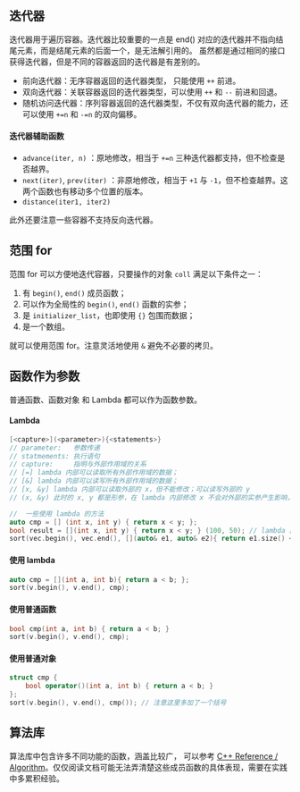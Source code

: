 ## 迭代器
迭代器用于遍历容器。迭代器比较重要的一点是 end() 对应的迭代器并不指向结尾元素，而是结尾元素的后面一个，是无法解引用的。
虽然都是通过相同的接口获得迭代器，但是不同的容器返回的迭代器是有差别的。
- 前向迭代器：无序容器返回的迭代器类型， 只能使用 `++` 前进。
- 双向迭代器：关联容器返回的迭代器类型，可以使用 `++` 和 `--` 前进和回退。
- 随机访问迭代器：序列容器返回的迭代器类型，不仅有双向迭代器的能力，还可以使用 `+=n` 和 `-=n` 的双向偏移。

#### 迭代器辅助函数
- `advance(iter, n)` ：原地修改，相当于 `+=n` 三种迭代器都支持，但不检查是否越界。
- `next(iter)`, `prev(iter)` ：非原地修改，相当于 `+1` 与 `-1`，但不检查越界。这两个函数也有移动多个位置的版本。
- `distance(iter1, iter2)`

此外还要注意一些容器不支持反向迭代器。

## 范围 for
范围 for 可以方便地迭代容器，只要操作的对象 `coll` 满足以下条件之一：
1. 有 `begin()`, `end()` 成员函数；
2. 可以作为全局性的 `begin()`, `end()` 函数的实参；
3. 是 `initializer_list`，也即使用 `{}` 包围而数据；
4. 是一个数组。

就可以使用范围 for。注意灵活地使用 `&` 避免不必要的拷贝。

## 函数作为参数
普通函数、函数对象 和 Lambda 都可以作为函数参数。
#### Lambda
```c++
[<capture>](<parameter>){<statements>}
// parameter:   参数传递
// statmements: 执行语句
// capture:     指明与外部作用域的关系
// [=] lambda 内部可以读取所有外部作用域的数据；
// [&] lambda 内部可以读写所有外部作用域的数据；
// [x, &y] lambda 内部可以读取外部的 x，但不能修改；可以读写外部的 y
// (x, &y) 此时的 x, y 都是形参，在 lambda 内部修改 x 不会对外部的实参产生影响，但是修改 y 实际是修改外部的实参。

//  一些使用 lambda 的方法
auto cmp = [] (int x, int y) { return x < y; };
bool result = [](int x, int y) { return x < y; } (100, 50); // lambda 直接调用
sort(vec.begin(), vec.end(), [](auto& e1, auto& e2){ return e1.size() < e2.size(); });
```
#### 使用 lambda
```c++
auto cmp = [](int a, int b){ return a < b; };
sort(v.begin(), v.end(), cmp);
```

#### 使用普通函数
```c++
bool cmp(int a, int b) { return a < b; }
sort(v.begin(), v.end(), cmp);
```

#### 使用普通对象
```c++
struct cmp {
    bool operator()(int a, int b) { return a < b; }
};
sort(v.begin(), v.end(), cmp()); // 注意这里多加了一个括号
```

## 算法库
算法库中包含许多不同功能的函数，涵盖比较广， 可以参考 [C++ Reference / Algorithm](https://zh.cppreference.com/w/cpp/algorithm)。仅仅阅读文档可能无法弄清楚这些成员函数的具体表现，需要在实践中多累积经验。
